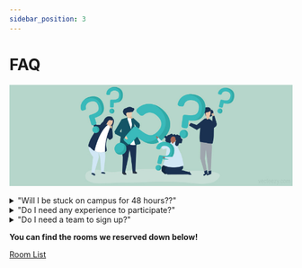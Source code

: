 ```yaml
---
sidebar_position: 3
---
```


# FAQ

![FAQ](/img/faq.jpeg)

<details>
<summary>"Will I be stuck on campus for 48 hours??"</summary>
No! There is a mandatory kickoff event Friday afternoon, several mandatory events throughout Saturday, and mandatory presentations on Sunday. Your team is responsible for scheduling meeting times and locations that work best for them throught the weekend.
</details>

<details>
<summary>"Do I need any experience to participate?"</summary>
No! This competition is beginner-friendly and specifically geared towards providing members with experience to put on their resumes. We highly encourage beginners to apply and compete.
</details>

<details>
<summary>"Do I need a team to sign up?"</summary>
No! We will be assigning teams evenly to distribute your talented skill sets and allow you to collaborate with new SHPEsters!
</details>

**You can find the rooms we reserved down below!** 

[Room List](https://docs.google.com/spreadsheets/d/1LJsLKJP03gWP9BshDpiI9byJx8DOOkTatiFxEuxND6c/edit#gid=0)

<!-- <details>
<summary>"Can I add team preferences after submitting?"</summary>
Yes! The Google Form is editable and you can update your teammate preferences if you find someone you'd want to potentially team up with.
</details> -->